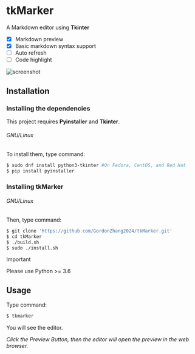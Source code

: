 # tkMarker

A Markdown editor using **Tkinter**
- [x] Markdown preview
- [x] Basic markdown syntax support
- [ ] Auto refresh
- [ ] Code highlight

![screenshot](https://github.com/GordonZhang2024/tkMarker/assets/159539185/84ef0269-eb94-4c37-9fbf-8ddf7406cd75)

## Installation
### Installing the dependencies
This project requires **Pyinstaller** and **Tkinter**.
###### GNU/Linux
To install them, type command:
```bash
$ sudo dnf install python3-tkinter #On Fedora, CentOS, and Red Hat
$ pip install pyinstaller
```
### Installing tkMarker
###### GNU/Linux
Then, type command:
```bash
$ git clone 'https://github.com/GordonZhang2024/tkMarker.git'
$ cd tkMarker
$ ./build.sh
$ sudo ./install.sh
```
> [!IMPORTANT]
> Please use Python >= 3.6


## Usage
Type command:
```bash
$ tkmarker
```
You will see the editor.

*Click the <keyboard>Preview</keyboard> Button, then the editor will open the preview in the web browser.*
